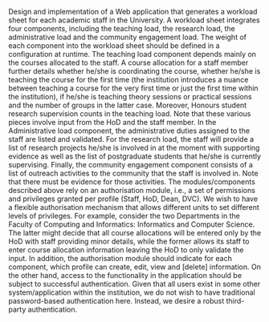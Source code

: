 Design and implementation of a Web application that generates a workload sheet for each academic staff in the University. A workload sheet integrates four components, including the teaching load, the research load, the administrative load and the community engagement load. The weight of each component into the workload sheet should be defined in a configuration at runtime.
The teaching load component depends mainly on the courses allocated to the staff. A course allocation for a staff member further details whether he/she is coordinating the course, whether he/she is teaching the course for the first time (the institution introduces a nuance between teaching a course for the very first time or just the first time within the institution), if he/she is teaching theory sessions or practical sessions and the number of groups in the latter case. Moreover, Honours student research supervision counts in the teaching load. Note that these various pieces involve input from the HoD and the staff member.
In the Administrative load component, the administrative duties assigned to the staff are listed and validated.
For the research load, the staff will provide a list of research projects he/she is involved in at the moment with supporting evidence as well as the list of postgraduate students that he/she is currently supervising.
Finally, the community engagement component consists of a list of outreach activities to the community that the staff is involved in. Note that there must be evidence for those activities.
The modules/components described above rely on an authorisation module, i.e., a set of permissions and privileges granted per profile (Staff, HoD, Dean, DVC). We wish to have a flexible authorisation mechanism that allows different units to set different levels of privileges. For example, consider the two Departments in the Faculty of Computing and Informatics: Informatics and Computer Science. The latter might decide that all course allocations will be entered only by the HoD with staff providing minor details, while the former allows its staff to enter course allocation information leaving the HoD to only validate the input. In addition, the authorisation module should indicate for each component, which profile can create, edit, view and [delete] information.
On the other hand, access to the functionality in the application should be subject to successful authentication. Given that all users exist in some other system/application within the institution, we do not wish to have traditional password-based authentication here. Instead, we desire a robust third-party authentication.
